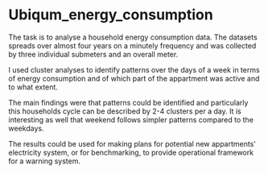 # Ubiqum_energy_consumption

The task is to analyse a household energy consumption data. The datasets spreads over almost four years on a minutely frequency
and was collected by three individual submeters and an overall meter.

I used cluster analyses to identify patterns over the days of a week in terms of energy consumption and of 
which part of the appartment was active and to what extent.

The main findings were that patterns could be identified and particularly this households cycle can be described by 2-4 clusters per a day.
It is interesting as well that weekend follows simpler patterns compared to the weekdays.

The results could be used for making plans for potential new appartments' electricity system, or for benchmarking,
to provide operational framework for a warning system.
